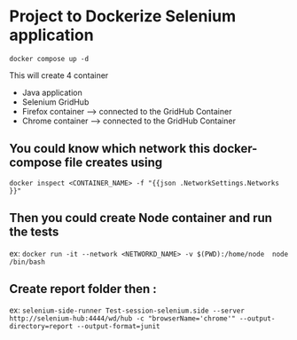 # Project to Dockerize Selenium application 


```docker compose up -d ```

This will create 4  container 

* Java application 
* Selenium GridHub
* Firefox container --> connected to the GridHub Container 
* Chrome container --> connected to the GridHub Container


## You could know which network this docker-compose file creates using 


``` docker inspect <CONTAINER_NAME> -f "{{json .NetworkSettings.Networks }}" ```


## Then you could create Node container and run the tests 

ex: 
``` docker run -it --network <NETWORKD_NAME> -v $(PWD):/home/node  node  /bin/bash ```

## Create report folder then : 

ex:
```selenium-side-runner Test-session-selenium.side --server http://selenium-hub:4444/wd/hub -c "browserName='chrome'" --output-directory=report --output-format=junit ```  



